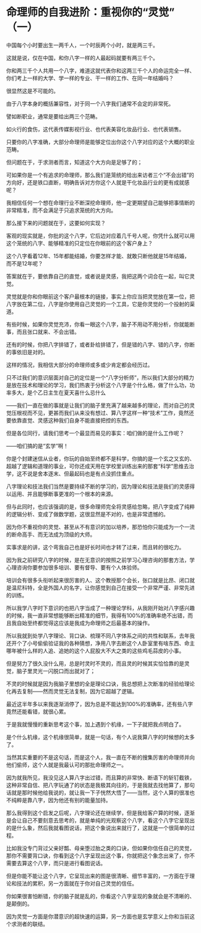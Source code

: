 # 命理师的自我进阶：重视你的“灵觉” （一）

中国每个小时要出生一两千人，一个时辰两个小时，就是两三千。

这就是说，仅在中国，和你八字一样的人最起码就要有两三千个。

你和两三千个人共用一个八字，难道这就代表你和这两三千个人的命运完全一样、你们考上一样的大学、学一样的专业、干一样的工作、在同一年结婚吗？

很显然这是不可能的。

由于八字本身的概括兼容性，对于同一个八字我们通常不会定的非常死。

譬如断职业，通常是要给出两三个范畴。

如火行的食伤，这代表传媒影视行业、也代表美容化妆品行业、也代表销售。

只要你的八字准确，大部分命理师是能够定位出你这个八字对应的这个大概的职业范畴。

但问题在于，于求测者而言，知道这个大方向是足够了的；

可如果你是一个有追求的命理师，那么我们是笼统的给出来访者三个“不会出错”的方向好，还是铁口直断，明确告诉对方你这个人就是干化妆品行业的更有成就感呢？

我相信任何一个想在命理行业不断深挖命理师，他一定更期望自己能够把事情断的非常精准，而不会满足于只追求笼统的大方向。

那么接下来的问题就在于，这要如何实现？

客观的现实就是，你批的这个八字，它后边对应着几千号人呢，你凭什么就可以用这个笼统的八字、能够精准的只定位在你眼前的这个客户身上？

这个八字看着12年、15年都能结婚，你要怎样才能、就敢只断他就是15年结婚，而不是12年呢？

答案就在于，要依靠自己的直觉，或者说是灵感，我把这两个词合在一起，叫它灵觉。

灵觉就是你和你眼前这个客户最根本的链接，事实上你应当把灵觉放在第一位，把八字放在第二位，八字是你使用自己灵觉的一个工具，它是你灵觉的一个投射的渠道。

有些时候，如果你灵觉充沛，你看一眼这个八字，脑子不用动不用分析，你就能断事，而且张口就来、不会出错。

还有的时候，你把八字排错了，或者卦给排错了，但是错的八字、错的八字，你断的事依旧是对的。

这样的情况，我相信大部分的命理师或多或少肯定都会经历过。

只不过我们的意识层面对自己的定位是一个“八字分析师”，所以我们大部分的精力是放在技术和理论的学习，我们热衷于分析这个八字是个什么格，做了什么功，功率多大，是个乙日主生在夏天喜什么忌什么

——我们一直在做的事就是让我们的脑子里充满了越来越多的理论，而对自己的灵觉压根视而不见，更甚而我们从来没有想过、算八字这样一种“技术”工作，竟然还要依靠直觉、灵感这种我们自身不能直接把控的东西。

但是各位同行，请我们思考一个最显而易见的事实：咱们做的是什么工作呢？

——咱们搞的是“玄学”啊！

你是个封建迷信从业者，你玩的自始至终都不是科学，你搞的是一个玄之又玄的、超越了逻辑和道理的事业，可你还成天用在学校里训练出来的那套“科学”思维去治学，这不说是舍本逐末、但最起码也是有点没抓住重点。

八字理论和技法我们当然是要持续不断的学习的，因为理论和技法是我们的灵感得以运用、并且能够断事更准的一个根本的来源。

但与此同时，也应该强调的是，很多命理师完全将灵感给忽略，把八字变成了纯粹的逻辑分析、变成了做数学题，这很显然是不对的，也是非常遗憾的。

因为你不重视你的灵觉、甚至从不有意识的加以培养，那恐怕你只能成为一个一流的断命高手、而无法成为顶级的大师。

实事求是的讲，这个弯我自己也是好长时间也才转了过来，而且转的很吃力。

因为我之前研究八字的时候，是在无意识的按照之前学习心理咨询的那套方法，学心理咨询你要参加很多培训、要有督导、要有个人体验师。

培训会有很多头衔听起来很厉害的人、这个教授那个会长，张口就是比昂、闭口就是温尼科特，全是外国人的名字，让你感觉到自己在接受一个非常严谨、非常先进的训练。

所以我学八字时下意识的也把八字当成了一种理论学科，从我刚开始对八字感兴趣的时候，我一直非常想能够断出精准的细节，我得有100%的准确率绝不出错，而且我自始至终都觉得这应该是我成为命理师之后最基本的操作。

所以我就到处学八字理论、背口诀、梳理不同八字体系之间的共性和联系，去年我还开个了小号偷偷验证我的各种猜想，净用八字去断这个人卧室里有啥东西、命主哪年被什么样的人追、追她的这个人屁股大不大之类的这些鸡毛蒜皮的小事。

但是努力了很久没什么用，总是时灵时不灵的，而且灵的时候其实恰恰靠的是灵觉，脑子里灵光一闪脱口而出就对了；

不灵的时候就是因为我脑子里想的全是理论口诀，我总想把上次断准的经验给理论化再去复制——然而灵觉无法复制，因为它超越了逻辑。

最近这半年多以来我逐渐消停了，因为总是不能达到100%的准确率，还有些八字竟然还能看错，就很心累。

于是我就慢慢的重新思考这个事，加上遇到个机缘，一下子就把我点明白了。

是个什么机缘，这个机缘很简单，就是一句话，有个人说我算八字的时候想的太多了。

当然其实重要的不是这句话，而是这个人，我一直在不断的搜集厉害的命理师并向他们偷师，这个人就是我最认可的那批命理师之一。

因为就我所见，我没见这人算八字出过错，而且算的非常快、断语下的斩钉截铁，这种非常自信、把八字玩通了的状态是我极其向往的，于是我就去找他算了，那句话就是那时候他给我说的，就让我一下子恍然大悟了——当然，这个人算的很准也不纯粹是靠八字，因为他还有别的能量加持。

那么我得到这个启发之后呢，八字理论还在继续学，但是我给客户算的时候，逐渐是会让自己不要刻意去思考的，就是单纯的光观察这个八字，看这个八字它呈现出的是什么象，然后我就看图说话，把这个象说出来就行了，这就是一个很简单的过程。

比如我没专门背过父亲好瓢、母亲堕过胎之类的口诀，但如果你信任自己的灵觉，那你不需要背口诀，你看到这个八字呈现出这个事，你就把这个象念出来了，你不需要去算这个八字，而只是进行看图说话。

但是你能不能让这个八字，它呈现出来的图是很清晰、细节丰富的，一方面在于理论和技法的累积，另一方面就在于你对自己灵觉的信任。

你如果很害怕断错，你的脑子就是乱的，你看这个八字呈现的象就会是不清晰的、是颠倒的。

因为灵觉一方面是你潜意识的超快速的运算，另一方面也是玄学意义上你和当前这个求测者的联结。